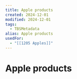 ```yaml
---
title: Apple products
created: 2024-12-01
modified: 2024-12-01
tags:
  - TBSMetadata
alias: Apple products
usedFor:
  - "[[1205 Apples]]"
---
```

# Apple products
